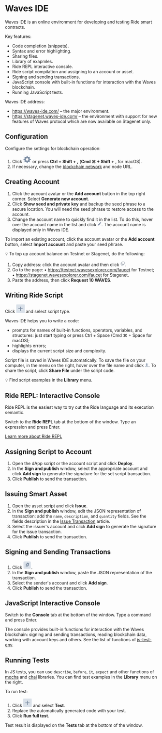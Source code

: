 # Waves IDE

Waves IDE is an online environment for developing and testing Ride smart contracts.

Key features:

* Code completion (snippets).
* Syntax and error highlighting.
* Sharing files.
* Library of exapmles.
* Ride REPL interactive console.
* Ride script compilation and assigning to an account or asset.
* Signing and sending transactions.
* JavaScript console with built-in functions for interaction with the Waves blockchain.
* Running JavaScript tests.

Waves IDE address:
* <https://waves-ide.com/> – the major environment.
* <https://stagenet.waves-ide.com/> – the environment with support for new features of Waves protocol which are now available on Stagenet only.

## Configuration

Configure the settings for blockchain operation:

1. Click ![](./_assets/ide-settings.png) or press **Ctrl&nbsp;+&nbsp;Shift&nbsp;+&nbsp;,** (**Cmd&nbsp;⌘&nbsp;+&nbsp;Shift&nbsp;+&nbsp;,** for macOS).
2. If necessary, change the [blockchain network](/en/blockchain/blockchain-network/#chain-id) and node URL.

## Creating Account

1. Click the account avatar or the **Add account** button in the top right corner. Select **Generate new account**.
2. Click **Show seed and private key** and backup the seed phrase to a secure location. You will need the seed phrase to restore access to the account.
3. Change the account name to quickly find it in the list. To do this, hover over the account name in the list and click ![](./_assets/edit.png). The account name is displayed only in Waves IDE.

To import an existing account, click the account avatar or the **Add account** button, select **Import account** and paste your seed phrase.

:bulb: To top up account balance on Testnet or Stagenet, do the following:

1. Copy address: click the account avatar and then click ![](./_assets/copy-button.png).
2. Go to the page:
   • <https://testnet.wavesexplorer.com/faucet> for Testnet;
   • <https://stagenet.wavesexplorer.com/faucet> for Stagenet.
3. Paste the address, then click **Request 10 WAVES**.

## Writing Ride Script

Click ![](./_assets/add-script-button.png) and select script type.

Waves IDE helps you to write a code:
* prompts for names of built-in functions, operators, variables, and structures: just start typing or press Ctrl&nbsp;+&nbsp;Space (Cmd&nbsp;⌘&nbsp;+&nbsp;Space for macOS);
* highlights errors;
* displays the current script size and complexity.

Script file is saved in Waves IDE automatically. To save the file on your computer, in the menu on the right, hover over the file name and click ![](./_assets/download.png). To share the script, click **Share File** under the script code.

:bulb: Find script examples in the **Library** menu.

## Ride REPL: Interactive Console

Ride REPL is the easiest way to try out the Ride language and its execution semantic.

Switch to the **Ride REPL** tab at the bottom of the window. Type an expression and press Enter.

[Learn more about Ride REPL](/en/building-apps/smart-contracts/tools/repl)

## Assigning Script to Account

1. Open the dApp script or the account script and click **Deploy**.
2. In the **Sign and publish** window, select the appropriate account and click **Add sign** to generate the signature for the set script transaction.
3. Click **Publish** to send the transaction.

## Issuing Smart Asset

1. Open the asset script and click **Issue**.
2. In the **Sign and publish** window, edit the JSON representation of transaction: add the `name`, `description`, and `quantity` fields. See the fields description in the [Issue Transaction](/en/blockchain/transaction-type/issue-transaction) article.
3. Select the issuer's account and click **Add sign** to generate the signature for the issue transaction.
4. Click **Publish** to send the transaction.

## Signing and Sending Transactions

1. Click ![](./_assets/sign.png).
2. In the **Sign and publish** window, paste the JSON representation of the transaction. <!-- Fields of each type of transaction are described in the [Transaction](/en/blockchain/transaction/) article. -->
3. Select the sender's account and click **Add sign**.
4. Click **Publish** to send the transaction.

## JavaScript Interactive Console

Switch to the **Console** tab at the bottom of the window. Type a command and press Enter.

The console provides built-in functions for interaction with the Waves blockchain: signing and sending transactions, reading blockchain data, working with account keys and others. See the list of functions of [js-test-env](https://wavesplatform.github.io/js-test-env/globals.html).

## Running Tests

In JS tests, you can use `describe`, `before`, `it`, `expect` and other functions of [mocha](https://mochajs.org/) and [chai](https://www.chaijs.com/) libraries. You can find test examples in the **Library** menu on the right.

To run test:

1. Click ![](./_assets/add-script-button.png) and select **Test**.
2. Replace the automatically generated code with your test.
3. Click **Run full test**.

Test result is displayed on the **Tests** tab at the bottom of the window.
